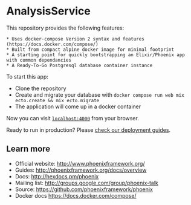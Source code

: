 # AnalysisService

This repository provides the following features:

	* Uses docker-compose Version 2 syntax and features (https://docs.docker.com/compose/)
	* Built from compact alpine docker image for minimal footprint
	* A starting point for quickly bootstrapping an Elixir/Phoenix app with common dependancies
	* A Ready-To-Go Postgresql database container instance

To start this app:

  * Clone the repository
  * Create and migrate your database with `docker compose run web mix ecto.create && mix ecto.migrate`
  * The application will come up in a docker container

Now you can visit [`localhost:4000`](http://localhost:4000) from your browser.

Ready to run in production? Please [check our deployment guides](http://www.phoenixframework.org/docs/deployment).

## Learn more

  * Official website: http://www.phoenixframework.org/
  * Guides: http://phoenixframework.org/docs/overview
  * Docs: http://hexdocs.pm/phoenix
  * Mailing list: http://groups.google.com/group/phoenix-talk
  * Source: https://github.com/phoenixframework/phoenix
  * Docker docs https://docs.docker.com/compose/
